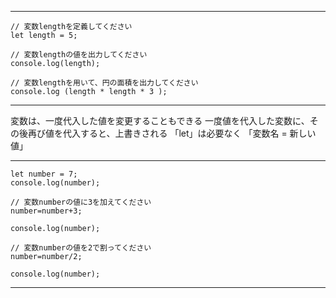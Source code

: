 ***
```
// 変数lengthを定義してください  
let length = 5;  

// 変数lengthの値を出力してください  
console.log(length);  

// 変数lengthを用いて、円の面積を出力してください  
console.log (length * length * 3 );  
```
***
変数は、一度代入した値を変更することもできる
一度値を代入した変数に、その後再び値を代入すると、上書きされる
「let」は必要なく 「変数名 = 新しい値」
***
```
let number = 7;
console.log(number);

// 変数numberの値に3を加えてください
number=number+3;

console.log(number);

// 変数numberの値を2で割ってください
number=number/2;

console.log(number);
```
***
